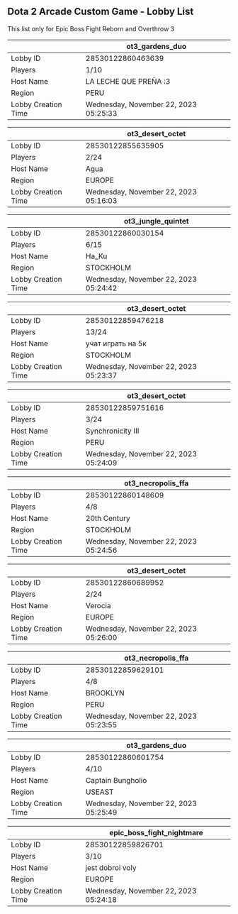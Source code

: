 ## Dota 2 Arcade Custom Game - Lobby List

This list only for Epic Boss Fight Reborn and Overthrow 3

|  | ot3_gardens_duo |
| ------ | ------ |
| Lobby ID | 28530122860463639 |
| Players | 1/10 |
| Host Name | LA LECHE QUE PREÑA :3 |
| Region | PERU |
| Lobby Creation Time | Wednesday, November 22, 2023 05:25:33 |


|  | ot3_desert_octet |
| ------ | ------ |
| Lobby ID | 28530122855635905 |
| Players | 2/24 |
| Host Name | Agua |
| Region | EUROPE |
| Lobby Creation Time | Wednesday, November 22, 2023 05:16:03 |


|  | ot3_jungle_quintet |
| ------ | ------ |
| Lobby ID | 28530122860030154 |
| Players | 6/15 |
| Host Name | Ha_Ku |
| Region | STOCKHOLM |
| Lobby Creation Time | Wednesday, November 22, 2023 05:24:42 |


|  | ot3_desert_octet |
| ------ | ------ |
| Lobby ID | 28530122859476218 |
| Players | 13/24 |
| Host Name | учат играть на 5к |
| Region | STOCKHOLM |
| Lobby Creation Time | Wednesday, November 22, 2023 05:23:37 |


|  | ot3_desert_octet |
| ------ | ------ |
| Lobby ID | 28530122859751616 |
| Players | 3/24 |
| Host Name | Synchronicity III |
| Region | PERU |
| Lobby Creation Time | Wednesday, November 22, 2023 05:24:09 |


|  | ot3_necropolis_ffa |
| ------ | ------ |
| Lobby ID | 28530122860148609 |
| Players | 4/8 |
| Host Name | 20th Century |
| Region | STOCKHOLM |
| Lobby Creation Time | Wednesday, November 22, 2023 05:24:56 |


|  | ot3_desert_octet |
| ------ | ------ |
| Lobby ID | 28530122860689952 |
| Players | 2/24 |
| Host Name | Verocia |
| Region | EUROPE |
| Lobby Creation Time | Wednesday, November 22, 2023 05:26:00 |


|  | ot3_necropolis_ffa |
| ------ | ------ |
| Lobby ID | 28530122859629101 |
| Players | 4/8 |
| Host Name | BROOKLYN |
| Region | PERU |
| Lobby Creation Time | Wednesday, November 22, 2023 05:23:55 |


|  | ot3_gardens_duo |
| ------ | ------ |
| Lobby ID | 28530122860601754 |
| Players | 4/10 |
| Host Name | Captain Bungholio |
| Region | USEAST |
| Lobby Creation Time | Wednesday, November 22, 2023 05:25:49 |


|  | epic_boss_fight_nightmare |
| ------ | ------ |
| Lobby ID | 28530122859826701 |
| Players | 3/10 |
| Host Name | jest dobroi voly |
| Region | EUROPE |
| Lobby Creation Time | Wednesday, November 22, 2023 05:24:18 |


